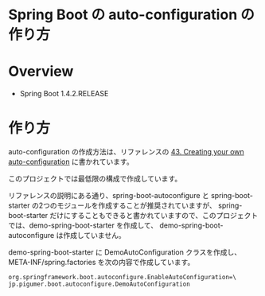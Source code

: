 Spring Boot の auto-configuration の作り方
=====================================

# Overview

* Spring Boot 1.4.2.RELEASE

# 作り方

auto-configuration の作成方法は、リファレンスの [43. Creating your own auto-configuration](http://docs.spring.io/spring-boot/docs/current/reference/html/boot-features-developing-auto-configuration.html)
に書かれています。

このプロジェクトでは最低限の構成で作成しています。

リファレンスの説明にある通り、spring-boot-autoconfigure と spring-boot-starter の2つのモジュールを作成することが推奨されていますが、
spring-boot-starter だけにすることもできると書かれていますので、このプロジェクトでは、demo-spring-boot-starter を作成して、
demo-spring-boot-autoconfigure は作成していません。

demo-spring-boot-starter に DemoAutoConfiguration クラスを作成し、META-INF/spring.factories を次の内容で作成しています。

```
org.springframework.boot.autoconfigure.EnableAutoConfiguration=\
jp.pigumer.boot.autoconfigure.DemoAutoConfiguration
```

